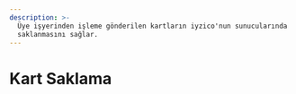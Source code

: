 ```yaml
---
description: >-
  Üye işyerinden işleme gönderilen kartların iyzico'nun sunucularında
  saklanmasını sağlar.
---
```


# Kart Saklama



